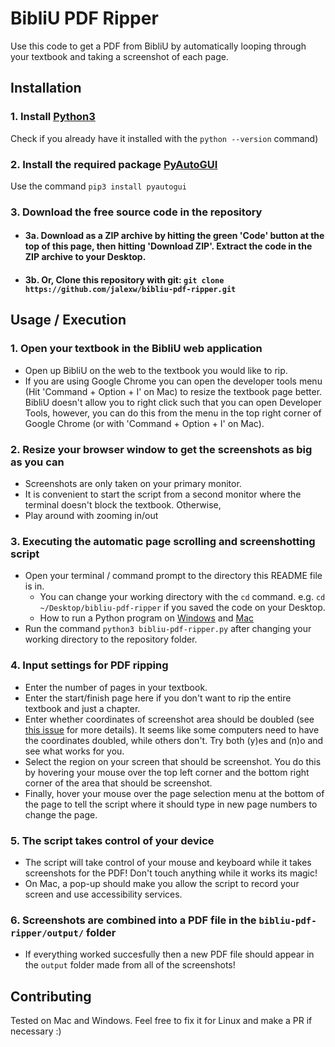 # BibliU PDF Ripper

Use this code to get a PDF from BibliU by automatically looping through your textbook and taking a screenshot of each page.

## Installation
### 1. Install [Python3](https://www.python.org/downloads/) 
Check if you already have it installed with the `python --version` command)

### 2. Install the required package [PyAutoGUI](https://pyautogui.readthedocs.io/en/latest/)
Use the command `pip3 install pyautogui`

### 3. Download the free source code in the repository

 - #### 3a. Download as a ZIP archive by hitting the green 'Code' button at the top of this page, then hitting 'Download ZIP'. Extract the code in the ZIP archive to your Desktop.

 - #### 3b. Or, Clone this repository with git: `git clone https://github.com/jalexw/bibliu-pdf-ripper.git`


## Usage / Execution
### 1. Open your textbook in the BibliU web application
- Open up BibliU on the web to the textbook you would like to rip. 
- If you are using Google Chrome you can open the developer tools menu (Hit 'Command + Option + I' on Mac) to resize the textbook page better. BibliU doesn't allow you to right click such that you can open Developer Tools, however, you can do this from the menu in the top right corner of Google Chrome (or with 'Command + Option + I' on Mac).
  

### 2. Resize your browser window to get the screenshots as big as you can
- Screenshots are only taken on your primary monitor.
- It is convenient to start the script from a second monitor where the terminal doesn't block the textbook. Otherwise, 
- Play around with zooming in/out

### 3. Executing the automatic page scrolling and screenshotting script
- Open your terminal / command prompt to the directory this README file is in.
  - You can change your working directory with the `cd` command. e.g. `cd ~/Desktop/bibliu-pdf-ripper` if you saved the code on your Desktop.
  - How to run a Python program on [Windows](https://youtu.be/pFYcAOsNyvs) and [Mac](https://youtu.be/M323OL6K5vs)
- Run the command `python3 bibliu-pdf-ripper.py` after changing your working directory to the repository folder.

### 4. Input settings for PDF ripping
- Enter the number of pages in your textbook.
- Enter the start/finish page here if you don't want to rip the entire textbook and just a chapter.
- Enter whether coordinates of screenshot area should be doubled (see [this issue](https://github.com/python-pillow/Pillow/issues/3293) for more details). It seems like some computers need to have the coordinates doubled, while others don't. Try both (y)es and (n)o and see what works for you.
- Select the region on your screen that should be screenshot. You do this by hovering your mouse over the top left corner and the bottom right corner of the area that should be screenshot.
- Finally, hover your mouse over the page selection menu at the bottom of the page to tell the script where it should type in new page numbers to change the page.

### 5. The script takes control of your device
- The script will take control of your mouse and keyboard while it takes screenshots for the PDF! Don't touch anything while it works its magic! 
- On Mac, a pop-up should make you allow the script to record your screen and use accessibility services.

### 6. Screenshots are combined into a PDF file in the `bibliu-pdf-ripper/output/` folder
- If everything worked succesfully then a new PDF file should appear in the `output` folder made from all of the screenshots!

## Contributing
Tested on Mac and Windows. Feel free to fix it for Linux and make a PR if necessary :)
